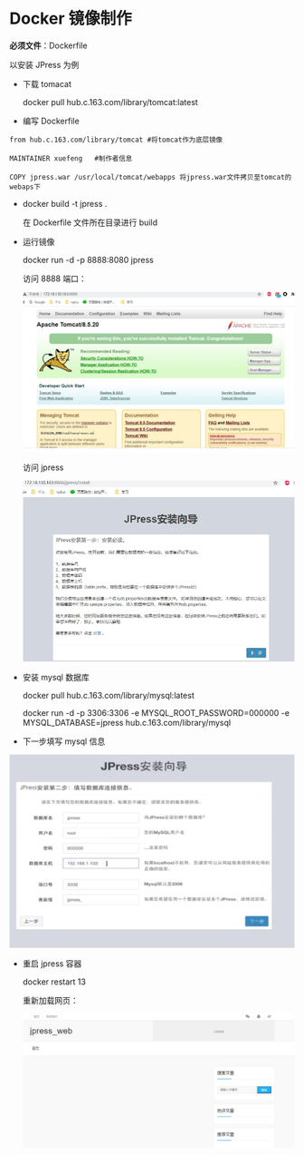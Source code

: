 # Docker 镜像制作

**必须文件**：Dockerfile

以安装 JPress 为例

+ 下载 tomacat

  docker pull hub.c.163.com/library/tomcat:latest

+ 编写 Dockerfile

```
from hub.c.163.com/library/tomcat #将tomcat作为底层镜像

MAINTAINER xuefeng   #制作者信息

COPY jpress.war /usr/local/tomcat/webapps 将jpress.war文件拷贝至tomcat的webaps下
```

+ docker build -t jpress .

  在 Dockerfile 文件所在目录进行 build

+ 运行镜像

  docker run -d -p 8888:8080 jpress

  访问 8888 端口：

  ![tomcat](images/tomcat.jpg)

  访问 jpress

  ![jpress](images/jpress.jpg)

+ 安装 mysql 数据库

  docker pull hub.c.163.com/library/mysql:latest

  docker run -d -p 3306:3306 -e MYSQL_ROOT_PASSWORD=000000 -e MYSQL_DATABASE=jpress hub.c.163.com/library/mysql

+ 下一步填写 mysql 信息

![安装向导](images/安装向导.jpg)

+ 重启 jpress 容器

  docker restart 13

  重新加载网页：

  ![jpress1](images/jpress1.jpg)